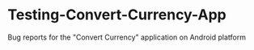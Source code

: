 # Testing-Convert-Currency-App
Bug reports for the "Convert Currency" application on Android platform

